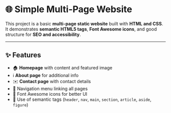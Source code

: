 # 🌐 Simple Multi-Page Website

This project is a basic **multi-page static website** built with **HTML and CSS**.  
It demonstrates **semantic HTML5 tags**, **Font Awesome icons**, and good structure for **SEO and accessibility**.  

---

## ✨ Features

- 🏠 **Homepage** with content and featured image  
- ℹ️ **About page** for additional info  
- ✉️ **Contact page** with contact details  
- 📌 Navigation menu linking all pages  
- 🎨 Font Awesome icons for better UI  
- 📖 Use of semantic tags (`header`, `nav`, `main`, `section`, `article`, `aside`, `figure`)  
  
